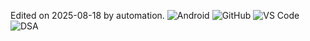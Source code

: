 Edited on 2025-08-18 by automation.
![Android](https://img.shields.io/badge/Android-Kotlin-green?logo=android)
![GitHub](https://img.shields.io/badge/GitHub-ritesh--chauhan0x1-181717?logo=github)
![VS Code](https://img.shields.io/badge/Code-VS%20Code-blue?logo=visual-studio-code)
![DSA](https://img.shields.io/badge/DSA-LeetCode-orange?logo=leetcode)

